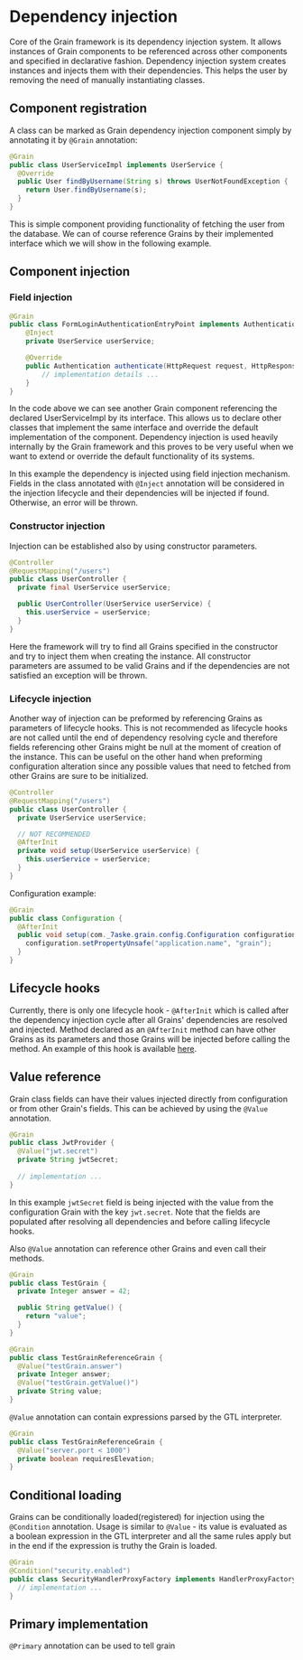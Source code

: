 # Dependency injection

Core of the Grain framework is its dependency injection system. It allows instances
of Grain components to be referenced across other components and specified in declarative
fashion. Dependency injection system creates instances and injects them with
their dependencies. This helps the user by removing the need of manually
instantiating classes.

## Component registration

A class can be marked as Grain dependency injection component simply by annotating
it by `@Grain` annotation:

```java
@Grain
public class UserServiceImpl implements UserService {
  @Override
  public User findByUsername(String s) throws UserNotFoundException {
    return User.findByUsername(s);
  }
}
```

This is simple component providing functionality of fetching the user from
the database. We can of course reference Grains by their implemented interface
which we will show in the following example.

## Component injection

### Field injection

```java
@Grain
public class FormLoginAuthenticationEntryPoint implements AuthenticationEntryPoint {
	@Inject
	private UserService userService;

	@Override
	public Authentication authenticate(HttpRequest request, HttpResponse response) throws GrainSecurityException {
		// implementation details ...
	}
}
```

In the code above we can see another Grain component referencing the declared
UserServiceImpl by its interface. This allows us to declare other classes that
implement the same interface and override the default implementation of the component.
Dependency injection is used heavily internally by the Grain framework and this
proves to be very useful when we want to extend or override the default functionality
of its systems.

In this example the dependency is injected using field injection
mechanism. Fields in the class annotated with `@Inject` annotation will be considered
in the injection lifecycle and their dependencies will be injected if found. Otherwise,
an error will be thrown.

### Constructor injection

Injection can be established also by using constructor parameters.

```java
@Controller
@RequestMapping("/users")
public class UserController {
  private final UserService userService;

  public UserController(UserService userService) {
    this.userService = userService;
  }
}
```

Here the framework will try to find all Grains specified in the constructor and try
to inject them when creating the instance. All constructor parameters are assumed
to be valid Grains and if the dependencies are not satisfied an exception will
be thrown.

### Lifecycle injection

Another way of injection can be preformed by referencing Grains as parameters of
lifecycle hooks. This is not recommended as lifecycle hooks are not called until
the end of dependency resolving cycle and therefore fields referencing other Grains 
might be null at the moment of creation of the instance. This can be useful on the other
hand when preforming configuration alteration since any possible values that
need to fetched from other Grains are sure to be initialized.

```java
@Controller
@RequestMapping("/users")
public class UserController {
  private UserService userService;

  // NOT RECOMMENDED
  @AfterInit
  private void setup(UserService userService) {
    this.userService = userService;
  }
}
```

Configuration example:

```java
@Grain
public class Configuration {
  @AfterInit
  public void setup(com._7aske.grain.config.Configuration configuration) {
    configuration.setPropertyUnsafe("application.name", "grain");
  }
}
```

## Lifecycle hooks

Currently, there is only one lifecycle hook - `@AfterInit` which is called after
the dependency injection cycle after all Grains' dependencies are resolved and injected.
Method declared as an `@AfterInit` method can have other Grains as its parameters
and those Grains will be injected before calling the method. An example of this
hook is available [here](#lifecycle-injection).

## Value reference

Grain class fields can have their values injected directly from configuration
or from other Grain's fields. This can be achieved by using the `@Value` annotation.

```java
@Grain
public class JwtProvider { 
  @Value("jwt.secret")
  private String jwtSecret;
  
  // implementation ...
}
```

In this example `jwtSecret` field is being injected with the value from the configuration
Grain with the key `jwt.secret`. Note that the fields are populated after resolving
all dependencies and before calling lifecycle hooks.

Also `@Value` annotation can reference other Grains and even call their methods.

```java
@Grain
public class TestGrain {
  private Integer answer = 42;

  public String getValue() {
    return "value";
  }
}

@Grain
public class TestGrainReferenceGrain {
  @Value("testGrain.answer")
  private Integer answer;
  @Value("testGrain.getValue()")
  private String value;
}
```

`@Value` annotation can contain expressions parsed by the GTL interpreter.

```java
@Grain
public class TestGrainReferenceGrain {
  @Value("server.port < 1000")
  private boolean requiresElevation;
}
```

## Conditional loading

Grains can be conditionally loaded(registered) for injection using the `@Condition`
annotation. Usage is similar to `@Value` - its value is evaluated as a boolean expression
in the GTL interpreter and all the same rules apply but in the end if the expression
is truthy the Grain is loaded.

```java
@Grain
@Condition("security.enabled")
public class SecurityHandlerProxyFactory implements HandlerProxyFactory {
  // implementation ...    
}
```

## Primary implementation

`@Primary` annotation can be used to tell grain

